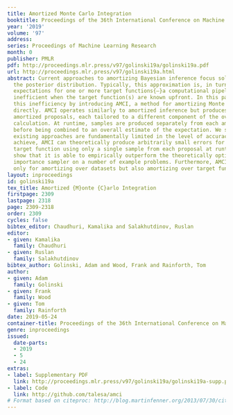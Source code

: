 ```yaml
---
title: Amortized Monte Carlo Integration
booktitle: Proceedings of the 36th International Conference on Machine Learning
year: '2019'
volume: '97'
address: 
series: Proceedings of Machine Learning Research
month: 0
publisher: PMLR
pdf: http://proceedings.mlr.press/v97/golinski19a/golinski19a.pdf
url: http://proceedings.mlr.press/v97/golinski19a.html
abstract: Current approaches to amortizing Bayesian inference focus solely on approximating
  the posterior distribution. Typically, this approximation is, in turn, used to calculate
  expectations for one or more target functions{—}a computational pipeline which is
  inefficient when the target function(s) are known upfront. In this paper, we address
  this inefficiency by introducing AMCI, a method for amortizing Monte Carlo integration
  directly. AMCI operates similarly to amortized inference but produces three distinct
  amortized proposals, each tailored to a different component of the overall expectation
  calculation. At runtime, samples are produced separately from each amortized proposal,
  before being combined to an overall estimate of the expectation. We show that while
  existing approaches are fundamentally limited in the level of accuracy they can
  achieve, AMCI can theoretically produce arbitrarily small errors for any integrable
  target function using only a single sample from each proposal at runtime. We further
  show that it is able to empirically outperform the theoretically optimal selfnormalized
  importance sampler on a number of example problems. Furthermore, AMCI allows not
  only for amortizing over datasets but also amortizing over target functions.
layout: inproceedings
id: golinski19a
tex_title: Amortized {M}onte {C}arlo Integration
firstpage: 2309
lastpage: 2318
page: 2309-2318
order: 2309
cycles: false
bibtex_editor: Chaudhuri, Kamalika and Salakhutdinov, Ruslan
editor:
- given: Kamalika
  family: Chaudhuri
- given: Ruslan
  family: Salakhutdinov
bibtex_author: Golinski, Adam and Wood, Frank and Rainforth, Tom
author:
- given: Adam
  family: Golinski
- given: Frank
  family: Wood
- given: Tom
  family: Rainforth
date: 2019-05-24
container-title: Proceedings of the 36th International Conference on Machine Learning
genre: inproceedings
issued:
  date-parts:
  - 2019
  - 5
  - 24
extras:
- label: Supplementary PDF
  link: http://proceedings.mlr.press/v97/golinski19a/golinski19a-supp.pdf
- label: Code
  link: http://github.com/talesa/amci
# Format based on citeproc: http://blog.martinfenner.org/2013/07/30/citeproc-yaml-for-bibliographies/
---
```

